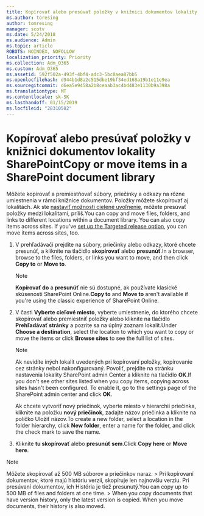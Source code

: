 ```yaml
---
title: Kopírovať alebo presúvať položky v knižnici dokumentov lokality SharePoint
ms.author: toresing
author: tomresing
manager: scotv
ms.date: 5/24/2018
ms.audience: Admin
ms.topic: article
ROBOTS: NOINDEX, NOFOLLOW
localization_priority: Priority
ms.collection: Adm_O365
ms.custom: Adm_O365
ms.assetid: 592f502a-493f-4bf4-adc3-5bc8aea87bb5
ms.openlocfilehash: d944b1d8a2c515dbe19bf34ed168a19b1e11e9ea
ms.sourcegitcommit: d6ea5e9458a2b8ceaab3ac4bd483e1130b9a398a
ms.translationtype: MT
ms.contentlocale: sk-SK
ms.lasthandoff: 01/15/2019
ms.locfileid: "28310582"
---
```

# <a name="copy-or-move-items-in-a-sharepoint-document-library"></a><span data-ttu-id="0e8dd-102">Kopírovať alebo presúvať položky v knižnici dokumentov lokality SharePoint</span><span class="sxs-lookup"><span data-stu-id="0e8dd-102">Copy or move items in a SharePoint document library</span></span>

<span data-ttu-id="0e8dd-p101">Môžete kopírovať a premiestňovať súbory, priečinky a odkazy na rôzne umiestnenia v rámci knižnice dokumentov. Položky môžete skopírovať aj lokalitách. Ak ste [nastaviť možnosti cielené uvoľnenie](https://go.microsoft.com/fwlink/?linkid=622980), môžete presúvať položky medzi lokalitami, príliš.</span><span class="sxs-lookup"><span data-stu-id="0e8dd-p101">You can copy and move files, folders, and links to different locations within a document library. You can also copy items across sites. If you've [set up the Targeted release option](https://go.microsoft.com/fwlink/?linkid=622980), you can move items across sites, too.</span></span>
  
1. <span data-ttu-id="0e8dd-106">V prehľadávači prejdite na súbory, priečinky alebo odkazy, ktoré chcete presunúť, a kliknite na tlačidlo **skopírovať** alebo **presunúť**.</span><span class="sxs-lookup"><span data-stu-id="0e8dd-106">In a browser, browse to the files, folders, or links you want to move, and then click **Copy to** or **Move to**.</span></span>
    
    > [!NOTE]
    > <span data-ttu-id="0e8dd-107">**Kopírovať do** a **presunúť** nie sú dostupné, ak používate klasické skúsenosti SharePoint Online.</span><span class="sxs-lookup"><span data-stu-id="0e8dd-107">**Copy to** and **Move to** aren't available if you're using the classic experience of SharePoint Online.</span></span> 
  
2. <span data-ttu-id="0e8dd-108">V časti **Vyberte cieľové miesto**, vyberte umiestnenie, do ktorého chcete skopírovať alebo premiestniť položky alebo kliknite na tlačidlo **Prehľadávať stránky** a pozrite sa na úplný zoznam lokalít.</span><span class="sxs-lookup"><span data-stu-id="0e8dd-108">Under **Choose a destination**, select the location to which you want to copy or move the items or click **Browse sites** to see the full list of sites.</span></span> 
    
    > [!NOTE]
    > <span data-ttu-id="0e8dd-p102">Ak nevidíte iných lokalít uvedených pri kopírovaní položky, kopírovanie cez stránky nebol nakonfigurovaný. Povoliť, prejdite na stránku nastavenia lokality SharePoint admin Center a kliknite na tlačidlo **OK**.</span><span class="sxs-lookup"><span data-stu-id="0e8dd-p102">If you don't see other sites listed when you copy items, copying across sites hasn't been configured. To enable it, go to the settings page of the SharePoint admin center and click **OK**.</span></span> 
  
    <span data-ttu-id="0e8dd-111">Ak chcete vytvoriť nový priečinok, vyberte miesto v hierarchii priečinka, kliknite na položku **nový priečinok**, zadajte názov priečinka a kliknite na políčko Uložiť názov.</span><span class="sxs-lookup"><span data-stu-id="0e8dd-111">To create a new folder, select a location in the folder hierarchy, click **New folder**, enter a name for the folder, and click the check mark to save the name.</span></span>
    
3. <span data-ttu-id="0e8dd-112">Kliknite **tu skopírovať** alebo **presunúť sem**.</span><span class="sxs-lookup"><span data-stu-id="0e8dd-112">Click **Copy here** or **Move here**.</span></span>
    
> [!NOTE]
>  <span data-ttu-id="0e8dd-p103">Môžete skopírovať až 500 MB súborov a priečinkov naraz. > Pri kopírovaní dokumentov, ktoré majú históriu verzií, skopíruje len najnovšiu verziu. Pri presúvaní dokumentov, ich História je tiež presunutý.</span><span class="sxs-lookup"><span data-stu-id="0e8dd-p103">You can copy up to 500 MB of files and folders at one time. >  When you copy documents that have version history, only the latest version is copied. When you move documents, their history is also moved.</span></span> 
  

